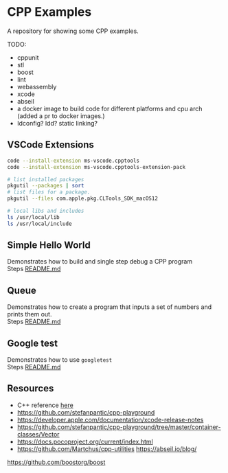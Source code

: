 # CPP Examples

A repository for showing some CPP examples.

TODO:

* cppunit
* stl
* boost
* lint
* webassembly
* xcode
* abseil
* a docker image to build code for different platforms and cpu arch (added a pr to docker images.)
* ldconfig? ldd? static linking?

## VSCode Extensions

```sh
code --install-extension ms-vscode.cpptools
code --install-extension ms-vscode.cpptools-extension-pack
```

```sh
# list installed packages
pkgutil --packages | sort     
# list files for a package.
pkgutil --files com.apple.pkg.CLTools_SDK_macOS12

# local libs and includes
ls /usr/local/lib  
ls /usr/local/include 
```

## Simple Hello World

Demonstrates how to build and single step debug a CPP program  
Steps [README.md](./01_helloworld/README.md)  

## Queue

Demonstrates how to create a program that inputs a set of numbers and prints them out.  
Steps [README.md](./02_queue/README.md)  

## Google test

Demonstrates how to use `googletest`  
Steps [README.md](./03_googletest_unittesting/README.md)  

## Resources

* C++ reference [here](https://en.cppreference.com/w/)
* https://github.com/stefanpantic/cpp-playground
* https://developer.apple.com/documentation/xcode-release-notes
* https://github.com/stefanpantic/cpp-playground/tree/master/container-classes/Vector
* https://docs.pocoproject.org/current/index.html
* https://github.com/Martchus/cpp-utilities
https://abseil.io/blog/

https://github.com/boostorg/boost